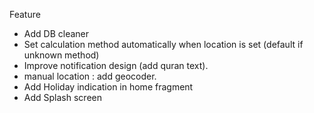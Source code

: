 Feature

- Add DB cleaner
- Set calculation method automatically when location is set (default if unknown method)
- Improve notification design (add quran text).
- manual location : add geocoder.
- Add Holiday indication in home fragment
- Add Splash screen